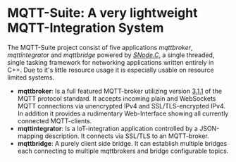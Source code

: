 # MQTT-Suite: A very lightweight MQTT-Integration System

The MQTT-Suite project consist of five applications *mqttbroker*, *mqttintegrator* and *mqttbridge* powered by *[SNode.C](https://github.com/VolkerChristian/snode.c)*, a single threaded, single tasking framework for networking applications written entirely in C++. Due to it's little resource usage it is especially usable on resource limited systems.

- **mqttbroker**: Is a full featured MQTT-broker utilizing version [3.1.1](https://docs.oasis-open.org/mqtt/mqtt/v3.1.1/mqtt-v3.1.1.html) of the MQTT protocol standard. It accepts incoming plain and WebSockets MQTT connections via unencrypted IPv4 and SSL/TLS-encrypted IPv4.
  In addition it provides a rudimentary Web-Interface showing all currently connected MQTT-clients.
- **mqttintegrator**: Is a IoT-integration application controlled by a JSON-mapping description. It connects via SSL/TLS to an MQTT-broker.
- **mqttbridge**: A purely client side bridge. It can establish multiple bridges each connecting to multiple mqttbrokers and bridge configurable topics.



